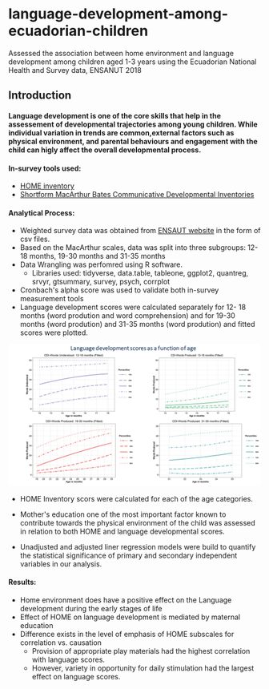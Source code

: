 # language-development-among-ecuadorian-children
Assessed the association between home environment and language development among children aged 1-3 years using the Ecuadorian National Health and Survey data, ENSANUT 2018

## Introduction

#### Language development is one of the core skills that help in the assessement of developmental trajectories among young children. While individual variation in trends are common,external factors such as physical environment, and parental behaviours and engagement with the child can higly affect the overall developmental process.


#### In-survey tools used:
* [HOME inventory](https://uwm.edu/mcwp/wp-content/uploads/sites/337/2015/12/HOME12-1-14.pdf)
* [Shortform MacArthur Bates Communicative Developmental Inventories](https://mb-cdi.stanford.edu/documents/Fensonetal2000.pdf)


#### Analytical Process:
* Weighted survey data was obtained from [ENSAUT website](https://www.ecuadorencifras.gob.ec/salud-salud-reproductiva-y-nutricion/) in the form of csv files.
* Based on the MacArthur scales, data was split into three subgroups: 12- 18 months, 19-30 months and 31-35 months
* Data Wrangling was perfomred using R software.
  * Libraries used: tidyverse, data.table, tableone, ggplot2, quantreg, srvyr, gtsummary, survey, psych, corrplot
* Cronbach's alpha score was used to validate both in-survey measurement tools
* Language development scores were calculated separately for 12- 18 months (word prodution and word comprehension) and for 19-30 months (word prodution) and 31-35 months (word prodution) and fitted scores were plotted.

![This is an image](/Assets/CDI_scores.png)

* HOME Inventory scors were calculated for each of the age categories.

* Mother's education one of the most important factor known to contribute towards the physical environment of the child was assessed in relation to both HOME and language developmental scores.

* Unadjusted and adjusted liner regression models were build to quantify the statistical significance of primary and secondary independent variables in our analysis.


#### Results:
* Home environment does have a positive effect on the Language development during the early stages of life
* Effect of HOME on language development is mediated by maternal education
* Difference exists in the level of emphasis of HOME subscales for correlation vs. causation
  * Provision of appropriate play materials had the highest correlation with language scores.
  * However, variety in opportunity for daily stimulation had the largest effect on language scores.








